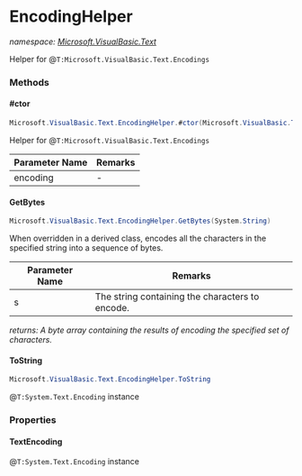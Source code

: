 ﻿# EncodingHelper
_namespace: <a href="#" onClick="load('/docs/Microsoft.VisualBasic.Text/index.md')">Microsoft.VisualBasic.Text</a>_

Helper for @``T:Microsoft.VisualBasic.Text.Encodings``



### Methods

#### #ctor
```csharp
Microsoft.VisualBasic.Text.EncodingHelper.#ctor(Microsoft.VisualBasic.Text.Encodings)
```
Helper for @``T:Microsoft.VisualBasic.Text.Encodings``

|Parameter Name|Remarks|
|--------------|-------|
|encoding|-|


#### GetBytes
```csharp
Microsoft.VisualBasic.Text.EncodingHelper.GetBytes(System.String)
```
When overridden in a derived class, encodes all the characters in the specified
 string into a sequence of bytes.

|Parameter Name|Remarks|
|--------------|-------|
|s|The string containing the characters to encode.|


_returns: A byte array containing the results of encoding the specified set of characters._

#### ToString
```csharp
Microsoft.VisualBasic.Text.EncodingHelper.ToString
```
@``T:System.Text.Encoding`` instance


### Properties

#### TextEncoding
@``T:System.Text.Encoding`` instance
